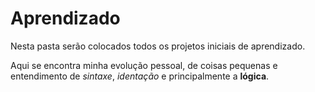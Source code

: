 # Aprendizado #
 
 Nesta pasta serão colocados todos os projetos iniciais de aprendizado.

 Aqui se encontra minha evolução pessoal, de coisas pequenas e entendimento de *sintaxe*, *identação* e principalmente a **lógica**.
